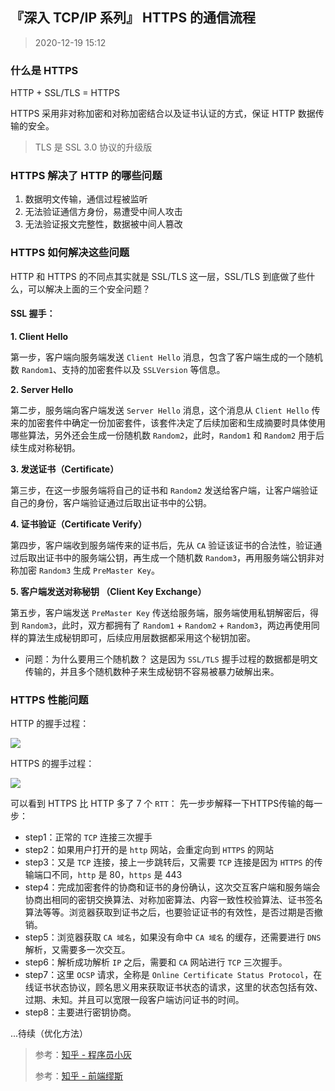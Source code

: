 ## 『深入 TCP/IP 系列』 HTTPS 的通信流程

> 2020-12-19 15:12

### 什么是 HTTPS

HTTP + SSL/TLS = HTTPS

HTTPS 采用非对称加密和对称加密结合以及证书认证的方式，保证 HTTP 数据传输的安全。

> TLS 是 SSL 3.0 协议的升级版

### HTTPS 解决了 HTTP 的哪些问题

1. 数据明文传输，通信过程被监听
2. 无法验证通信方身份，易遭受中间人攻击
3. 无法验证报文完整性，数据被中间人篡改

### HTTPS 如何解决这些问题

HTTP 和 HTTPS 的不同点其实就是 SSL/TLS 这一层，SSL/TLS 到底做了些什么，可以解决上面的三个安全问题？

#### SSL 握手： 

**1. Client Hello**

第一步，客户端向服务端发送 `Client Hello` 消息，包含了客户端生成的一个随机数 `Random1`、支持的加密套件以及 `SSLVersion` 等信息。

**2. Server Hello**

第二步，服务端向客户端发送 `Server Hello` 消息，这个消息从 `Client Hello` 传来的加密套件中确定一份加密套件，该套件决定了后续加密和生成摘要时具体使用哪些算法，另外还会生成一份随机数 `Random2`，此时，`Random1` 和 `Random2` 用于后续生成对称秘钥。

**3. 发送证书（Certificate）**

第三步，在这一步服务端将自己的证书和 `Random2` 发送给客户端，让客户端验证自己的身份，客户端验证通过后取出证书中的公钥。

**4. 证书验证（Certificate Verify）**

第四步，客户端收到服务端传来的证书后，先从 `CA` 验证该证书的合法性，验证通过后取出证书中的服务端公钥，再生成一个随机数 `Random3`，再用服务端公钥非对称加密 `Random3` 生成 `PreMaster Key`。

**5. 客户端发送对称秘钥 （Client Key Exchange）**

第五步，客户端发送 `PreMaster Key` 传送给服务端，服务端使用私钥解密后，得到 `Random3`，此时，双方都拥有了 `Random1` + `Random2` + `Random3`，两边再使用同样的算法生成秘钥即可，后续应用层数据都采用这个秘钥加密。

+ 问题：为什么要用三个随机数？
这是因为 `SSL/TLS` 握手过程的数据都是明文传输的，并且多个随机数种子来生成秘钥不容易被暴力破解出来。

### HTTPS 性能问题

HTTP 的握手过程：

![](/images/NetWork/http握手.jpg)

HTTPS 的握手过程：

![](/images/NetWork/https握手.jpg)


可以看到 HTTPS 比 HTTP 多了 7 个 `RTT`：
先一步步解释一下HTTPS传输的每一步：
+ step1：正常的 `TCP` 连接三次握手
+ step2：如果用户打开的是 `http` 网站，会重定向到 `HTTPS` 的网站
+ step3：又是 `TCP` 连接，接上一步跳转后，又需要 `TCP` 连接是因为 `HTTPS` 的传输端口不同，`http` 是 80，`https` 是 443
+ step4：完成加密套件的协商和证书的身份确认，这次交互客户端和服务端会协商出相同的密钥交换算法、对称加密算法、内容一致性校验算法、证书签名算法等等。浏览器获取到证书之后，也要验证证书的有效性，是否过期是否撤销。
+ step5：浏览器获取 `CA 域名`，如果没有命中 `CA 域名` 的缓存，还需要进行 `DNS` 解析，又需要多一次交互。
+ step6：解析成功解析 `IP` 之后，需要和 `CA` 网站进行 `TCP` 三次握手。
+ step7：这里 `OCSP` 请求，全称是 `Online Certificate Status Protocol`，在线证书状态协议，顾名思义用来获取证书状态的请求，这里的状态包括有效、过期、未知。并且可以宽限一段客户端访问证书的时间。
+ step8：主要进行密钥协商。

...待续（优化方法）


> 参考：[知乎 - 程序员小灰](https://zhuanlan.zhihu.com/p/57142784)
>
> 参考：[知乎 - 前端缪斯](https://zhuanlan.zhihu.com/p/158593966)